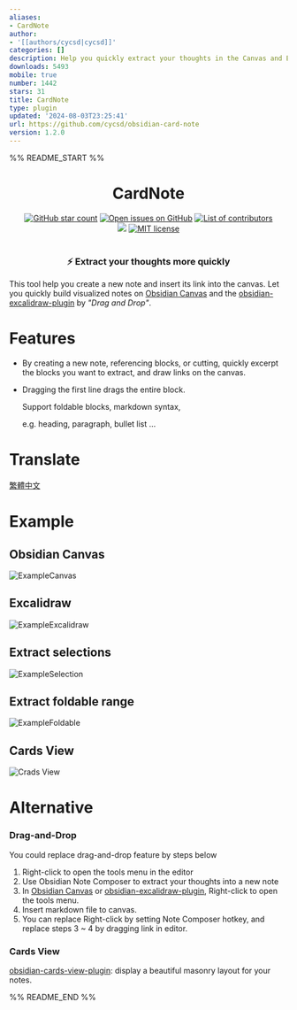 ```yaml
---
aliases:
- CardNote
author:
- '[[authors/cycsd|cycsd]]'
categories: []
description: Help you quickly extract your thoughts in the Canvas and Excalidraw
downloads: 5493
mobile: true
number: 1442
stars: 31
title: CardNote
type: plugin
updated: '2024-08-03T23:25:41'
url: https://github.com/cycsd/obsidian-card-note
version: 1.2.0
---
```


%% README_START %%

<h1 align="center">
	CardNote
</h1>

<p align="center">
    <a href="https://github.com/cycsd/obsidian-card-note/stargazers"><img src="https://img.shields.io/github/stars/cycsd/obsidian-card-note?colorA=363a4f&colorB=e0ac00&style=for-the-badge" alt="GitHub star count"></a>
    <a href="https://github.com/cycsd/obsidian-card-note/issues"><img src="https://img.shields.io/github/issues/cycsd/obsidian-card-note?colorA=363a4f&colorB=e93147&style=for-the-badge" alt="Open issues on GitHub"></a>
    <a href="https://github.com/cycsd/obsidian-card-note/contributors"><img src="https://img.shields.io/github/contributors/cycsd/obsidian-card-note?colorA=363a4f&colorB=08b94e&style=for-the-badge" alt="List of contributors"></a>
    <br/>
	<a href="https://obsidian.md/plugins?id=card-note"><img src="https://img.shields.io/badge/dynamic/json?logo=obsidian&color=%23483699&style=for-the-badge&label=downloads&query=%24%5B%22card-note%22%5D.downloads&url=https%3A%2F%2Fraw.githubusercontent.com%2Fobsidianmd%2Fobsidian-releases%2Fmaster%2Fcommunity-plugin-stats.json"/></a>
	<a href="./LICENSE"><img src="https://img.shields.io/static/v1.svg?style=for-the-badge&label=License&message=MIT&colorA=363a4f&colorB=b7bdf8" alt="MIT license"/></a>
    <br/><br/>
    <h3 align='center'>⚡ Extract your thoughts more quickly</h3>
</p>

This tool help you create a new note and insert its link into the canvas. Let you quickly build visualized notes on [Obsidian Canvas](https://obsidian.md/canvas) and the [obsidian-excalidraw-plugin](https://github.com/zsviczian/obsidian-excalidraw-plugin) by *"Drag and Drop"*.


# Features
- By creating a new note, referencing blocks, or cutting, quickly excerpt the blocks you want to extract, and draw links on the canvas.
- Dragging the first line drags the entire block.

  Support  foldable blocks, markdown syntax,

  e.g. heading, paragraph, bullet list ...

# Translate
[繁體中文](https://github.com/cycsd/obsidian-card-note/blob/main/TRANSLATING_ZHTW.md)

# Example
## Obsidian Canvas
![ExampleCanvas](https://raw.githubusercontent.com/cycsd/obsidian-card-note/HEAD/src/images/CardNoteCanvas.gif)
## Excalidraw
![ExampleExcalidraw](https://raw.githubusercontent.com/cycsd/obsidian-card-note/HEAD/src/images/CardNoteExcalidraw.gif)
## Extract selections
![ExampleSelection](https://raw.githubusercontent.com/cycsd/obsidian-card-note/HEAD/src/images/CardNoteSection.gif)
## Extract foldable range
![ExampleFoldable](https://raw.githubusercontent.com/cycsd/obsidian-card-note/HEAD/src/images/CardNoteFoldable.gif)

## Cards View
![Crads View](https://raw.githubusercontent.com/cycsd/obsidian-card-note/HEAD/src/images/CardNoteSearchView.gif)

# Alternative
### Drag-and-Drop
 You could replace drag-and-drop feature by steps below
 1. Right-click to open the tools menu in the editor
 2. Use Obsidian Note Composer to extract your thoughts into a new note
 3. In [Obsidian Canvas](https://obsidian.md/canvas) or [obsidian-excalidraw-plugin](https://github.com/zsviczian/obsidian-excalidraw-plugin), Right-click to open the tools menu.
 4. Insert markdown file to canvas.
 5. You can replace Right-click by setting Note Composer hotkey, and replace steps 3 ~ 4 by dragging link in editor.

 ### Cards View
 [obsidian-cards-view-plugin](https://github.com/jillro/obsidian-cards-view-plugin): display a beautiful masonry layout for your notes.

%% README_END %%